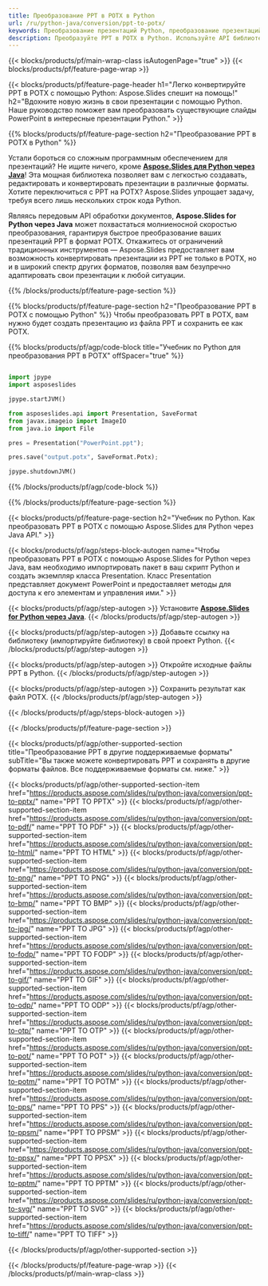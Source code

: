 ```yaml
---
title: Преобразование PPT в POTX в Python
url: /ru/python-java/conversion/ppt-to-potx/
keywords: Преобразование презентаций Python, преобразование презентаций в Python, Python для презентаций, Aspose.Slides Python, преобразование PPT в POTX, библиотека презентаций Python
description: Преобразуйте PPT в POTX в Python. Используйте API библиотеки Python для преобразования файлов PPT в POTX
---
```


{{< blocks/products/pf/main-wrap-class isAutogenPage="true" >}}
{{< blocks/products/pf/feature-page-wrap >}}

{{< blocks/products/pf/feature-page-header h1="Легко конвертируйте PPT в POTX с помощью Python: Aspose.Slides спешит на помощь!" h2="Вдохните новую жизнь в свои презентации с помощью Python. Наше руководство поможет вам преобразовать существующие слайды PowerPoint в интересные презентации Python." >}}

{{% blocks/products/pf/feature-page-section h2="Преобразование PPT в POTX в Python" %}}

Устали бороться со сложным программным обеспечением для презентаций? Не ищите ничего, кроме [**Aspose.Slides для Python через Java**](https://products.aspose.com/slides/ru/python-java/)! Эта мощная библиотека позволяет вам с легкостью создавать, редактировать и конвертировать презентации в различные форматы. Хотите переключиться с PPT на POTX? Aspose.Slides упрощает задачу, требуя всего лишь нескольких строк кода Python.

Являясь передовым API обработки документов, **Aspose.Slides for Python через Java** может похвастаться молниеносной скоростью преобразования, гарантируя быстрое преобразование ваших презентаций PPT в формат POTX. Откажитесь от ограничений традиционных инструментов — Aspose.Slides предоставляет вам возможность конвертировать презентации из PPT не только в POTX, но и в широкий спектр других форматов, позволяя вам безупречно адаптировать свои презентации к любой ситуации.

{{% /blocks/products/pf/feature-page-section %}}

{{% blocks/products/pf/feature-page-section  h2="Преобразование PPT в POTX с помощью Python" %}}
Чтобы преобразовать PPT в POTX, вам нужно будет создать презентацию из файла PPT и сохранить ее как POTX.

{{% blocks/products/pf/agp/code-block title="Учебник по Python для преобразования PPT в POTX" offSpacer="true" %}}

```python

import jpype
import asposeslides

jpype.startJVM()

from asposeslides.api import Presentation, SaveFormat
from javax.imageio import ImageIO
from java.io import File

pres = Presentation("PowerPoint.ppt");

pres.save("output.potx", SaveFormat.Potx);

jpype.shutdownJVM()
```


{{% /blocks/products/pf/agp/code-block %}}

{{% /blocks/products/pf/feature-page-section %}}

{{< blocks/products/pf/feature-page-section  h2="Учебник по Python. Как преобразовать PPT в POTX с помощью Aspose.Slides для Python через Java API." >}}

{{< blocks/products/pf/agp/steps-block-autogen name="Чтобы преобразовать PPT в POTX с помощью Aspose.Slides for Python через Java, вам необходимо импортировать пакет в ваш скрипт Python и создать экземпляр класса Presentation. Класс Presentation представляет документ PowerPoint и предоставляет методы для доступа к его элементам и управления ими." >}}

{{< blocks/products/pf/agp/step-autogen >}}
Установите [**Aspose.Slides for Python через Java**](https://products.aspose.com/slides/ru/python-java/).
{{< /blocks/products/pf/agp/step-autogen >}}

{{< blocks/products/pf/agp/step-autogen >}}
Добавьте ссылку на библиотеку (импортируйте библиотеку) в свой проект Python.
{{< /blocks/products/pf/agp/step-autogen >}}

{{< blocks/products/pf/agp/step-autogen >}}
Откройте исходные файлы PPT в Python.
{{< /blocks/products/pf/agp/step-autogen >}}

{{< blocks/products/pf/agp/step-autogen >}}
Сохранить результат как файл POTX.
{{< /blocks/products/pf/agp/step-autogen >}}

{{< /blocks/products/pf/agp/steps-block-autogen >}}

{{< /blocks/products/pf/feature-page-section >}}

{{< blocks/products/pf/agp/other-supported-section title="Преобразование PPT в другие поддерживаемые форматы" subTitle="Вы также можете конвертировать PPT и сохранять в другие форматы файлов. Все поддерживаемые форматы см. ниже." >}}

{{< blocks/products/pf/agp/other-supported-section-item href="https://products.aspose.com/slides/ru/python-java/conversion/ppt-to-pptx/" name="PPT TO PPTX" >}}
{{< blocks/products/pf/agp/other-supported-section-item href="https://products.aspose.com/slides/ru/python-java/conversion/ppt-to-pdf/" name="PPT TO PDF" >}}
{{< blocks/products/pf/agp/other-supported-section-item href="https://products.aspose.com/slides/ru/python-java/conversion/ppt-to-html/" name="PPT TO HTML" >}}
{{< blocks/products/pf/agp/other-supported-section-item href="https://products.aspose.com/slides/ru/python-java/conversion/ppt-to-png/" name="PPT TO PNG" >}}
{{< blocks/products/pf/agp/other-supported-section-item href="https://products.aspose.com/slides/ru/python-java/conversion/ppt-to-bmp/" name="PPT TO BMP" >}}
{{< blocks/products/pf/agp/other-supported-section-item href="https://products.aspose.com/slides/ru/python-java/conversion/ppt-to-jpg/" name="PPT TO JPG" >}}
{{< blocks/products/pf/agp/other-supported-section-item href="https://products.aspose.com/slides/ru/python-java/conversion/ppt-to-fodp/" name="PPT TO FODP" >}}
{{< blocks/products/pf/agp/other-supported-section-item href="https://products.aspose.com/slides/ru/python-java/conversion/ppt-to-gif/" name="PPT TO GIF" >}}
{{< blocks/products/pf/agp/other-supported-section-item href="https://products.aspose.com/slides/ru/python-java/conversion/ppt-to-odp/" name="PPT TO ODP" >}}
{{< blocks/products/pf/agp/other-supported-section-item href="https://products.aspose.com/slides/ru/python-java/conversion/ppt-to-otp/" name="PPT TO OTP" >}}
{{< blocks/products/pf/agp/other-supported-section-item href="https://products.aspose.com/slides/ru/python-java/conversion/ppt-to-pot/" name="PPT TO POT" >}}
{{< blocks/products/pf/agp/other-supported-section-item href="https://products.aspose.com/slides/ru/python-java/conversion/ppt-to-potm/" name="PPT TO POTM" >}}
{{< blocks/products/pf/agp/other-supported-section-item href="https://products.aspose.com/slides/ru/python-java/conversion/ppt-to-pps/" name="PPT TO PPS" >}}
{{< blocks/products/pf/agp/other-supported-section-item href="https://products.aspose.com/slides/ru/python-java/conversion/ppt-to-ppsm/" name="PPT TO PPSM" >}}
{{< blocks/products/pf/agp/other-supported-section-item href="https://products.aspose.com/slides/ru/python-java/conversion/ppt-to-ppsx/" name="PPT TO PPSX" >}}
{{< blocks/products/pf/agp/other-supported-section-item href="https://products.aspose.com/slides/ru/python-java/conversion/ppt-to-pptm/" name="PPT TO PPTM" >}}
{{< blocks/products/pf/agp/other-supported-section-item href="https://products.aspose.com/slides/ru/python-java/conversion/ppt-to-svg/" name="PPT TO SVG" >}}
{{< blocks/products/pf/agp/other-supported-section-item href="https://products.aspose.com/slides/ru/python-java/conversion/ppt-to-tiff/" name="PPT TO TIFF" >}}


{{< /blocks/products/pf/agp/other-supported-section >}}

{{< /blocks/products/pf/feature-page-wrap >}}
{{< /blocks/products/pf/main-wrap-class >}}